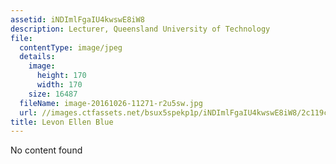 ```yaml
---
assetid: iNDImlFgaIU4kwswE8iW8
description: Lecturer, Queensland University of Technology
file:
  contentType: image/jpeg
  details:
    image:
      height: 170
      width: 170
    size: 16487
  fileName: image-20161026-11271-r2u5sw.jpg
  url: //images.ctfassets.net/bsux5spekp1p/iNDImlFgaIU4kwswE8iW8/2c119c435ce4afa1625a2c4b7665a7d7/image-20161026-11271-r2u5sw.jpg
title: Levon Ellen Blue
---
```

No content found